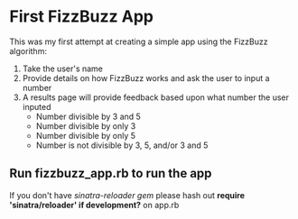 # First FizzBuzz App

This was my first attempt at creating a simple app using the FizzBuzz algorithm:

1. Take the user's name
2. Provide details on how FizzBuzz works and ask the user to input a number
3. A results page will provide feedback based upon what number the user inputed
	* Number divisible by 3 and 5
	* Number divisible by only 3
	* Number divisible by only 5
	* Number is not divisible by 3, 5, and/or 3 and 5

## Run fizzbuzz_app.rb to run the app

If you don't have *sinatra-reloader gem* please hash out **require 'sinatra/reloader' if development?** on app.rb